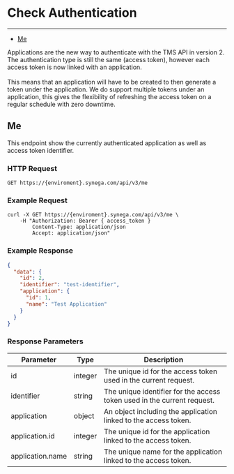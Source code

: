 # Check Authentication

---

- [Me](#me)

Applications are the new way to authenticate with the TMS API in version 2. The authentication type is still the same (access token), however each access token is now linked with an application.
<br><br>
This means that an application will have to be created to then generate a token under the application. We do support multiple tokens under an application, this gives the flexibility of refreshing the access token on a regular schedule with zero downtime.

<a name="me"></a>
## Me

This endpoint show the currently authenticated application as well as access token identifier.

### HTTP Request

`GET https://{enviroment}.synega.com/api/v3/me`

### Example Request

```shell
curl -X GET https://{enviroment}.synega.com/api/v3/me \
    -H "Authorization: Bearer { access_token }
        Content-Type: application/json
        Accept: application/json"
```

### Example Response

```json
{
  "data": {
    "id": 2,
    "identifier": "test-identifier",
    "application": {
      "id": 1,
      "name": "Test Application"
    }
  }
}
```

### Response Parameters

Parameter | Type | Description
--------- | ---- | -----------
id | integer | The unique id for the access token used in the current request.
identifier | string | The unique identifier for the access token used in the current request.
application | object | An object including the application linked to the access token.
application.id | integer | The unique id for the application linked to the access token.
application.name | string | The unique name for the application linked to the access token.
